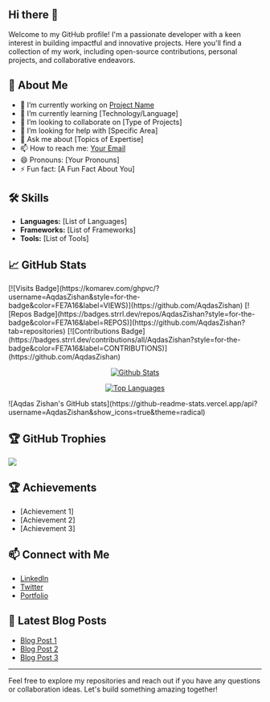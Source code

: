 <!--
## Hi there 👋

**AqdasZishan/AqdasZishan** is a ✨ _special_ ✨ repository because its `README.md` (this file) appears on your GitHub profile.

Here are some ideas to get you started:

- 🔭 I’m currently working on ...
- 🌱 I’m currently learning ...
- 👯 I’m looking to collaborate on ...
- 🤔 I’m looking for help with ...
- 💬 Ask me about ...
- 📫 How to reach me: ...
- 😄 Pronouns: ...
- ⚡ Fun fact: ...
-->
## Hi there 👋

Welcome to my GitHub profile! I'm a passionate developer with a keen interest in building impactful and innovative projects. Here you'll find a collection of my work, including open-source contributions, personal projects, and collaborative endeavors.

## 🚀 About Me

- 🔭 I’m currently working on [Project Name](project-link)
- 🌱 I’m currently learning [Technology/Language]
- 👯 I’m looking to collaborate on [Type of Projects]
- 🤔 I’m looking for help with [Specific Area]
- 💬 Ask me about [Topics of Expertise]
- 📫 How to reach me: [Your Email](mailto:your-email@example.com)
- 😄 Pronouns: [Your Pronouns]
- ⚡ Fun fact: [A Fun Fact About You]

## 🛠️ Skills

- **Languages:** [List of Languages]
- **Frameworks:** [List of Frameworks]
- **Tools:** [List of Tools]

## 📈 GitHub Stats
<span align="center">
  [![Visits Badge](https://komarev.com/ghpvc/?username=AqdasZishan&style=for-the-badge&color=FE7A16&label=VIEWS)](https://github.com/AqdasZishan)
  [![Repos Badge](https://badges.strrl.dev/repos/AqdasZishan?style=for-the-badge&color=FE7A16&label=REPOS)](https://github.com/AqdasZishan?tab=repositories)
  [![Contributions Badge](https://badges.strrl.dev/contributions/all/AqdasZishan?style=for-the-badge&color=FE7A16&label=CONTRIBUTIONS)](https://github.com/AqdasZishan)
  
  [![Github Stats](https://github-readme-stats.vercel.app/api?username=AqdasZishan&show_icons=true&title_color=FE7A16&text_color=FFFFFF&icon_color=FE7A16&bg_color=1C1917&border_color=FE7A16&border_radius=6&count_private=false&include_all_commits=true)](https://github.com/AqdasZishan)
  
  [![Top Languages](https://github-readme-stats.vercel.app/api/top-langs/?username=AqdasZishan&layout=compact&title_color=FE7A16&text_color=FFFFFF&icon_color=FE7A16&bg_color=1C1917&border_color=FE7A16&border_radius=6)](https://github.com/AqdasZishan)
  
</span>
![Aqdas Zishan's GitHub stats](https://github-readme-stats.vercel.app/api?username=AqdasZishan&show_icons=true&theme=radical)

## 🏆 GitHub Trophies
![](https://github-profile-trophy.vercel.app/?username=AqdasZishan&theme=radical&no-frame=false&no-bg=true&margin-w=4)

## 🏆 Achievements

- [Achievement 1]
- [Achievement 2]
- [Achievement 3]

## 📫 Connect with Me

- [LinkedIn](https://www.linkedin.com/in/your-linkedin/)
- [Twitter](https://twitter.com/your-twitter)
- [Portfolio](https://your-portfolio.com)

## 📝 Latest Blog Posts

- [Blog Post 1](link-to-post)
- [Blog Post 2](link-to-post)
- [Blog Post 3](link-to-post)

---

Feel free to explore my repositories and reach out if you have any questions or collaboration ideas. Let's build something amazing together!
